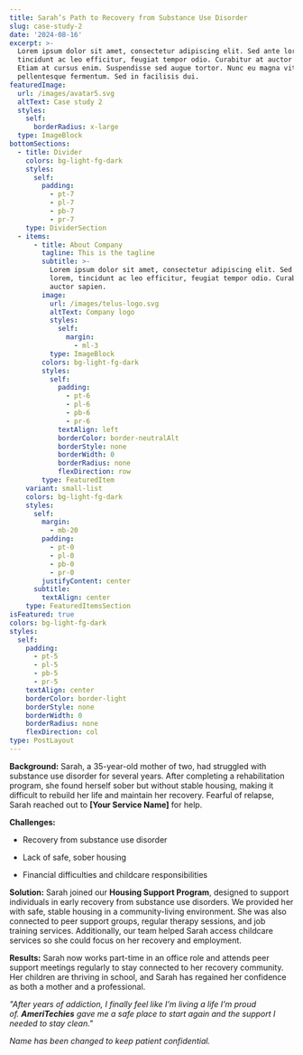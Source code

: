 ```yaml
---
title: Sarah’s Path to Recovery from Substance Use Disorder
slug: case-study-2
date: '2024-08-16'
excerpt: >-
  Lorem ipsum dolor sit amet, consectetur adipiscing elit. Sed ante lorem,
  tincidunt ac leo efficitur, feugiat tempor odio. Curabitur at auctor sapien.
  Etiam at cursus enim. Suspendisse sed augue tortor. Nunc eu magna vitae lorem
  pellentesque fermentum. Sed in facilisis dui.
featuredImage:
  url: /images/avatar5.svg
  altText: Case study 2
  styles:
    self:
      borderRadius: x-large
  type: ImageBlock
bottomSections:
  - title: Divider
    colors: bg-light-fg-dark
    styles:
      self:
        padding:
          - pt-7
          - pl-7
          - pb-7
          - pr-7
    type: DividerSection
  - items:
      - title: About Company
        tagline: This is the tagline
        subtitle: >-
          Lorem ipsum dolor sit amet, consectetur adipiscing elit. Sed ante
          lorem, tincidunt ac leo efficitur, feugiat tempor odio. Curabitur at
          auctor sapien.
        image:
          url: /images/telus-logo.svg
          altText: Company logo
          styles:
            self:
              margin:
                - ml-3
          type: ImageBlock
        colors: bg-light-fg-dark
        styles:
          self:
            padding:
              - pt-6
              - pl-6
              - pb-6
              - pr-6
            textAlign: left
            borderColor: border-neutralAlt
            borderStyle: none
            borderWidth: 0
            borderRadius: none
            flexDirection: row
        type: FeaturedItem
    variant: small-list
    colors: bg-light-fg-dark
    styles:
      self:
        margin:
          - mb-20
        padding:
          - pt-0
          - pl-0
          - pb-0
          - pr-0
        justifyContent: center
      subtitle:
        textAlign: center
    type: FeaturedItemsSection
isFeatured: true
colors: bg-light-fg-dark
styles:
  self:
    padding:
      - pt-5
      - pl-5
      - pb-5
      - pr-5
    textAlign: center
    borderColor: border-light
    borderStyle: none
    borderWidth: 0
    borderRadius: none
    flexDirection: col
type: PostLayout
---
```

**Background:**
Sarah, a 35-year-old mother of two, had struggled with substance use disorder for several years. After completing a rehabilitation program, she found herself sober but without stable housing, making it difficult to rebuild her life and maintain her recovery. Fearful of relapse, Sarah reached out to **\[Your Service Name]** for help.

**Challenges:**

*   Recovery from substance use disorder

*   Lack of safe, sober housing

*   Financial difficulties and childcare responsibilities

**Solution:**
Sarah joined our **Housing Support Program**, designed to support individuals in early recovery from substance use disorders. We provided her with safe, stable housing in a community-living environment. She was also connected to peer support groups, regular therapy sessions, and job training services. Additionally, our team helped Sarah access childcare services so she could focus on her recovery and employment.

**Results:**
Sarah now works part-time in an office role and attends peer support meetings regularly to stay connected to her recovery community. Her children are thriving in school, and Sarah has regained her confidence as both a mother and a professional.

*"After years of addiction, I finally feel like I’m living a life I’m proud of. **AmeriTechies** gave me a safe place to start again and the support I needed to stay clean."*

*Name has been changed to keep patient confidential.* 
